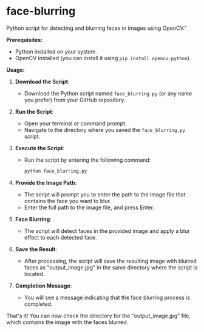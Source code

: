 # face-blurring
Python script for detecting and blurring faces in images using OpenCV."

**Prerequisites:**
- Python installed on your system.
- OpenCV installed (you can install it using `pip install opencv-python`).

**Usage:**

1. **Download the Script**:
   - Download the Python script named `face_blurring.py` (or any name you prefer) from your GitHub repository.

2. **Run the Script**:
   - Open your terminal or command prompt.
   - Navigate to the directory where you saved the `face_blurring.py` script.

3. **Execute the Script**:
   - Run the script by entering the following command:

     ```bash
     python face_blurring.py
     ```

4. **Provide the Image Path**:
   - The script will prompt you to enter the path to the image file that contains the face you want to blur.
   - Enter the full path to the image file, and press Enter.

5. **Face Blurring**:
   - The script will detect faces in the provided image and apply a blur effect to each detected face.

6. **Save the Result**:
   - After processing, the script will save the resulting image with blurred faces as "output_image.jpg" in the same directory where the script is located.

7. **Completion Message**:
   - You will see a message indicating that the face blurring process is completed.

That's it! You can now check the directory for the "output_image.jpg" file, which contains the image with the faces blurred.
